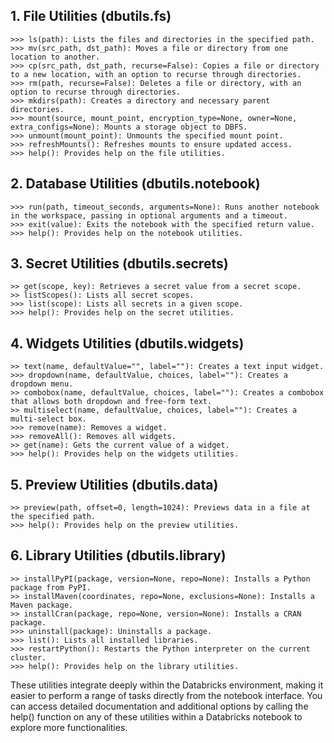 ## 1. File Utilities (dbutils.fs)

    >>> ls(path): Lists the files and directories in the specified path.
    >>> mv(src_path, dst_path): Moves a file or directory from one location to another.
    >>> cp(src_path, dst_path, recurse=False): Copies a file or directory to a new location, with an option to recurse through directories.
    >>> rm(path, recurse=False): Deletes a file or directory, with an option to recurse through directories.
    >>> mkdirs(path): Creates a directory and necessary parent directories.
    >>> mount(source, mount_point, encryption_type=None, owner=None, extra_configs=None): Mounts a storage object to DBFS.
    >>> unmount(mount_point): Unmounts the specified mount point.
    >>> refreshMounts(): Refreshes mounts to ensure updated access.
    >>> help(): Provides help on the file utilities.

## 2. Database Utilities (dbutils.notebook)

    >>> run(path, timeout_seconds, arguments=None): Runs another notebook in the workspace, passing in optional arguments and a timeout.
    >>> exit(value): Exits the notebook with the specified return value.
    >>> help(): Provides help on the notebook utilities.

## 3. Secret Utilities (dbutils.secrets)

    >> get(scope, key): Retrieves a secret value from a secret scope.
    >> listScopes(): Lists all secret scopes.
    >>> list(scope): Lists all secrets in a given scope.
    >>> help(): Provides help on the secret utilities.

## 4. Widgets Utilities (dbutils.widgets)

    >> text(name, defaultValue="", label=""): Creates a text input widget.
    >>> dropdown(name, defaultValue, choices, label=""): Creates a dropdown menu.
    >> combobox(name, defaultValue, choices, label=""): Creates a combobox that allows both dropdown and free-form text.
    >> multiselect(name, defaultValue, choices, label=""): Creates a multi-select box.
    >>> remove(name): Removes a widget.
    >>> removeAll(): Removes all widgets.
    >> get(name): Gets the current value of a widget.
    >>> help(): Provides help on the widgets utilities.

## 5. Preview Utilities (dbutils.data)

    >> preview(path, offset=0, length=1024): Previews data in a file at the specified path.
    >>> help(): Provides help on the preview utilities.

## 6. Library Utilities (dbutils.library)

    >> installPyPI(package, version=None, repo=None): Installs a Python package from PyPI.
    >> installMaven(coordinates, repo=None, exclusions=None): Installs a Maven package.
    >> installCran(package, repo=None, version=None): Installs a CRAN package.
    >>> uninstall(package): Uninstalls a package.
    >>> list(): Lists all installed libraries.
    >>> restartPython(): Restarts the Python interpreter on the current cluster.
    >>> help(): Provides help on the library utilities.

These utilities integrate deeply within the Databricks environment, making it easier to perform a range of tasks directly from the notebook interface. You can access detailed documentation and additional options by calling the help() function on any of these utilities within a Databricks notebook to explore more functionalities.